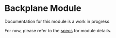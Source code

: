 # Backplane Module
Documentation for this module is a work in progress.

For now, please refer to the [specs](specs.yaml) for module details.
